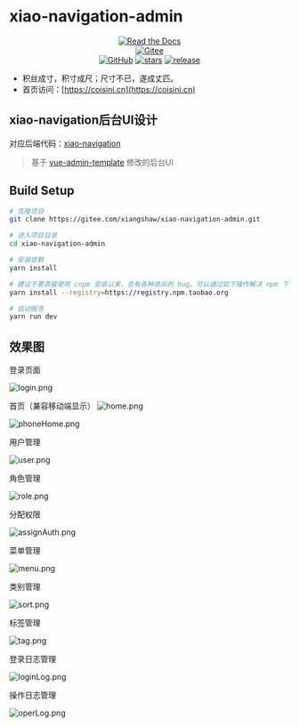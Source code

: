 # xiao-navigation-admin

<p style="text-align: center">
 <a href="https://badgen.net/https/cal-badge-icd0onfvrxx6.runkit.sh/Asia/Shanghai" target="_blank"><img alt="Read the Docs" src="https://badgen.net/https/cal-badge-icd0onfvrxx6.runkit.sh/Asia/Shanghai"></a><br/>
 <a href="https://gitee.com/xiangshaw/coisini" target="_blank"><img alt="Gitee" src="https://img.shields.io/badge/Gitee-coisini-orange?style=social&logo=gitee&colorA=F77234&link=https://gitee.com/xiangshaw/coisini"></a><br/>
 <a href="https://github.com/xiangshaw/coisini" target="_blank"><img alt="GitHub" src="https://img.shields.io/badge/Github-coisini-orange?style=social&logo=github&colorA=F77234&link=https://github.com/xiangshaw/coisini"></a>
 <a href="https://github.com/xiangshaw/coisini" target="_blank"><img alt="stars" src="https://badgen.net/github/stars/xiangshaw/coisini"></a>
 <a href="https://github.com/xiangshaw/coisini" target="_blank"><img alt="release" src="https://badgen.net/github/release/xiangshaw/coisini"></a>
</p>


- 积丝成寸，积寸成尺；尺寸不已，遂成丈匹。
- 首页访问：[https://coisini.cn](https://coisini.cn)

## xiao-navigation后台UI设计
对应后端代码：[xiao-navigation](https://github.com/xiangshaw/xiao-navigation)

>基于 [vue-admin-template](https://github.com/PanJiaChen/vue-admin-template) 修改的后台UI

## Build Setup

```bash
# 克隆项目
git clone https://gitee.com/xiangshaw/xiao-navigation-admin.git

# 进入项目目录
cd xiao-navigation-admin

# 安装依赖
yarn install

# 建议不要直接使用 cnpm 安装以来，会有各种诡异的 bug。可以通过如下操作解决 npm 下载速度慢的问题
yarn install --registry=https://registry.npm.taobao.org

# 启动服务
yarn run dev
```

## 效果图

登录页面

![login.png](src%2Fassets%2Fdemo_diagram%2Flogin.png)

首页（兼容移动端显示）
![home.png](src%2Fassets%2Fdemo_diagram%2Fhome.png)

![phoneHome.png](src%2Fassets%2Fdemo_diagram%2FphoneHome.png)

用户管理

![user.png](src%2Fassets%2Fdemo_diagram%2Fuser.png)

角色管理

![role.png](src%2Fassets%2Fdemo_diagram%2Frole.png)

分配权限

![assignAuth.png](src%2Fassets%2Fdemo_diagram%2FassignAuth.png)

菜单管理

![menu.png](src%2Fassets%2Fdemo_diagram%2Fmenu.png)

类别管理

![sort.png](src%2Fassets%2Fdemo_diagram%2Fsort.png)

标签管理

![tag.png](src%2Fassets%2Fdemo_diagram%2Ftag.png)

登录日志管理

![loginLog.png](src%2Fassets%2Fdemo_diagram%2FloginLog.png)

操作日志管理

![operLog.png](src%2Fassets%2Fdemo_diagram%2FoperLog.png)
